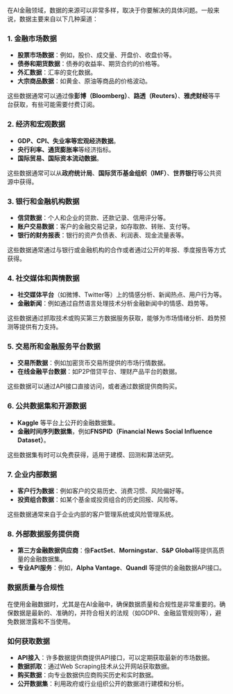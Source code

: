 在AI金融领域，数据的来源可以非常多样，取决于你要解决的具体问题。一般来说，数据主要来自以下几种渠道：

### 1. **金融市场数据**

* **股票市场数据**：例如，股价、成交量、开盘价、收盘价等。
* **债券和期货数据**：债券的收益率、期货合约的价格等。
* **外汇数据**：汇率的变化数据。
* **大宗商品数据**：如黄金、原油等商品的价格波动。

这些数据通常可以通过像**彭博（Bloomberg）**、**路透（Reuters）**、**雅虎财经**等平台获取，有些可能需要付费订阅。

### 2. **经济和宏观数据**

* **GDP、CPI、失业率等宏观经济数据**。
* **央行利率、通货膨胀率**等经济指标。
* **国际贸易、国际资本流动数据**。

这些数据通常可以从**政府统计局**、**国际货币基金组织（IMF）**、**世界银行**等公共资源中获得。

### 3. **银行和金融机构数据**

* **信贷数据**：个人和企业的贷款、还款记录、信用评分等。
* **账户交易数据**：客户的金融交易记录，如存取款、转账、支付等。
* **银行的财务报表**：银行的资产负债表、利润表、现金流量表等。

这些数据通常通过与银行或金融机构的合作或者通过公开的年报、季度报告等方式获得。

### 4. **社交媒体和舆情数据**

* **社交媒体平台**（如微博、Twitter等）上的情感分析、新闻热点、用户行为等。
* **金融新闻**：例如通过自然语言处理技术分析金融新闻中的情感、趋势等。

这些数据通过抓取技术或购买第三方数据服务获取，能够为市场情绪分析、趋势预测等提供有力支持。

### 5. **交易所和金融服务平台数据**

* **交易所数据**：例如加密货币交易所提供的市场行情数据。
* **在线金融平台数据**：如P2P借贷平台、理财产品平台的数据。

这些数据可以通过API接口直接访问，或者通过数据提供商购买。

### 6. **公共数据集和开源数据**

* **Kaggle** 等平台上公开的金融数据集。
* **金融时间序列数据集**，例如**FNSPID（Financial News Social Influence Dataset）**。

这些数据集有时可以免费获得，适用于建模、回测和算法研究。

### 7. **企业内部数据**

* **客户行为数据**：例如客户的交易历史、消费习惯、风险偏好等。
* **投资组合数据**：如某个基金或投资组合的历史回报、风险等。

这些数据通常来自于企业内部的客户管理系统或风险管理系统。

### 8. **外部数据服务提供商**

* **第三方金融数据供应商**：像**FactSet**、**Morningstar**、**S&P Global**等提供高质量的金融数据集。
* **专业API服务**：例如，**Alpha Vantage**、**Quandl** 等提供的金融数据API接口。

### 数据质量与合规性

在使用金融数据时，尤其是在AI金融中，确保数据质量和合规性是非常重要的。确保数据是最新的、准确的，并符合相关的法规（如GDPR、金融监管规则等），避免数据泄露和不当使用。

### 如何获取数据

* **API接入**：许多数据提供商提供API接口，可以定期获取最新的市场数据。
* **数据抓取**：通过Web Scraping技术从公开网站获取数据。
* **购买数据**：向专业数据供应商购买历史和实时数据。
* **公开数据集**：利用政府或行业组织公开的数据进行建模和分析。
